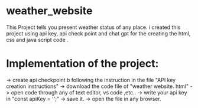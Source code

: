 # weather_website
This Project tells you present weather status of any place. i created this project using api key, api check point and chat gpt for the creating the html, css and java script code .

# Implementation of the project:
-> create api checkpoint b following the instruction in the file "API key creation instructions"
-> download the code file of "weather website. html" 
-> open code through any of text editor, vs code ,etc..
-> write your api key in "const apiKey = '';"
-> save it. 
-> open the file in any browser. 
